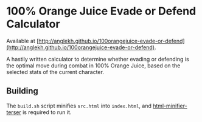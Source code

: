 # 100% Orange Juice Evade or Defend Calculator

Available at [http://anglekh.github.io/100orangejuice-evade-or-defend](http://anglekh.github.io/100orangejuice-evade-or-defend).

A hastily written calculator to determine whether evading or defending is the optimal move during combat in 100% Orange Juice, based on the selected stats of the current character.

## Building
The `build.sh` script minifies `src.html` into `index.html`, and [html-minifier-terser](https://github.com/terser/html-minifier-terser) is required to run it.
